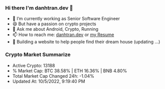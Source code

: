 ### Hi there I'm danhtran.dev 👋

- 🔭 I’m currently working as Senior Software Engineer
- 😄 But have a passion on crypto projects
- 💬 Ask me about Android, Crypto, Running 
- 📫 How to reach me: <a href="https://danhtran.dev" target="_blank">danhtran.dev</a> or <a href="Developer-Resume.pdf" target="_blank">my Resume</a>
- 🌱 Building a website to help people find their dream house (updating ...)

### Crypto Market Summarize
- Active Crypto: 13188
- % Market Cap: BTC 38.58% | ETH 16.36% | BNB 4.80%
- Total Market Cap Changed 24h: -1.04%
- Updated At: 10/5/2022, 9:19:40 PM
